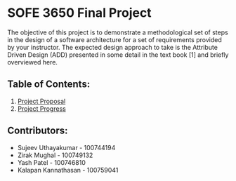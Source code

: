 # SOFE 3650 Final Project
The objective of this project is to demonstrate a methodological set of steps in the design of a software architecture for a set of requirements provided by your instructor. The expected design approach to take is the Attribute Driven Design (ADD) presented in some detail in the text book [1] and briefly overviewed here. 

## Table of Contents:
1. [Project Proposal](https://github.com/Sujeev-Uthayakumar/sofe3650-final-project/blob/master/Project%20Proposal.pdf)
2. [Project Progress](https://github.com/Sujeev-Uthayakumar/sofe3650-final-project/blob/master/Project%20Progress%20Report.pdf)

## Contributors:
* Sujeev Uthayakumar - 100744194
* Zirak Mughal - 100749132
* Yash Patel - 100746810
* Kalapan Kannathasan - 100759041
